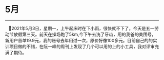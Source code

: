 # 5月

---

&nbsp;&nbsp;&nbsp;🍔2021年5月3日，星期一，上午起床时在下小雨，很快就不下了。今天是五一劳动节放假第三天。前天在操场跑了5km,今下午去洗了牙齿，用的我爸的美团号，新用户首单19.9元，我的账号去年用过一次，原价好像100多元。目前自己的的实训项目做的不错，在阮一峰的周刊上发现了几个可以用的上的小工具，我对评审充满了期待。